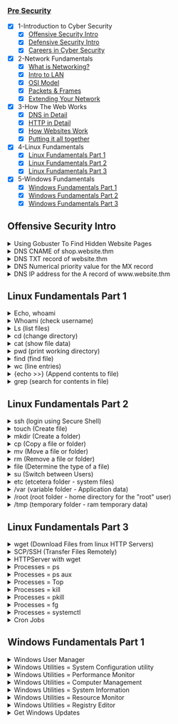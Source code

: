 ### [Pre Security](https://tryhackme.com/path/outline/presecurity)

- [x] 1-Introduction to Cyber Security
  - [x] [Offensive Security Intro](#)
  - [x] [Defensive Security Intro](#)
  - [x] [Careers in Cyber Security](#)
- [x] 2-Network Fundamentals
  - [x] [What is Networking?](#)
  - [x] [Intro to LAN](#)
  - [x] [OSI Model](#)
  - [x] [Packets & Frames](#)
  - [x] [Extending Your Network](#)
- [x] 3-How The Web Works
  - [x] [DNS in Detail](#)
  - [x] [HTTP in Detail](#)
  - [x] [How Websites Work](#)
  - [x] [Putting it all together](#)
- [x] 4-Linux Fundamentals
  - [x] [Linux Fundamentals Part 1](#)
  - [x] [Linux Fundamentals Part 2](#)
  - [x] [Linux Fundamentals Part 3](#)
- [x] 5-Windows Fundamentals
  - [x] [Windows Fundamentals Part 1](#)
  - [x] [Windows Fundamentals Part 2](#)
  - [x] [Windows Fundamentals Part 3](#)

## Offensive Security Intro

<details>
<summary>Using Gobuster To Find Hidden Website Pages</summary>

  ```sh
  gobuster -u http://fakebank.thm -w wordlist.txt dir
  ```
  - [ ] -u is used to state the website we're scanning
  - [ ] -w takes a list of words to iterate through to find hidden pages.

</details>
<details>
<summary>DNS CNAME of shop.website.thm </summary>

  ```sh
  $ nslookup --type=CNAME shop.website.thm

  Server: 127.0.0.53
  Address: 127.0.0.53#53
  
  Non-authoritative answer:
  shop.website.thm canonical name = shops.myshopify.com
  ```

</details>
<details>
<summary>DNS TXT record of website.thm </summary>

  ```sh
  $ nslookup --type=TXT website.thm

  Server: 127.0.0.53
  Address: 127.0.0.53#53
  
  Non-authoritative answer:
  website.thm text = "THM{7012BBA60997F35A9516C2E16D2944FF}"
  ```

</details>
<details>
<summary>DNS Numerical priority value for the MX record </summary>

  ```sh
  $ nslookup --type=MX website.thm

  Server: 127.0.0.53
  Address: 127.0.0.53#53
  
  Non-authoritative answer:
  website.thm mail exchanger = 30 alt4.aspmx.l.google.com
  ```

</details>
<details>
<summary>DNS IP address for the A record of www.website.thm </summary>

  ```sh
  $ nslookup --type=A website.thm

  Server: 127.0.0.53
  Address: 127.0.0.53#53
  
  Non-authoritative answer:
  Name: website.thm
  Address: 10.10.10.10
  ```

</details>

## Linux Fundamentals Part 1

<details>
<summary>Echo, whoami </summary>

  ## echo
  
  ```sh
  tryhackme@linux1:~$ echo "Hello World"

  Hello World
  ```

</details>
<details>
<summary>Whoami (check username) </summary>

  ```sh
  tryhackme@linux1:~$ whoami

  tryhackme
  ```

</details>
<details>
<summary>Ls (list files) </summary>

  ```sh
  tryhackme@linux1:~$ ls

  access.log  folder1  folder2  folder3  folder4
  ```

  ```sh
  tryhackme@linux1:~$ ls folder4

  note.txt
  ```

  ```sh
  tryhackme@linux2:~$ ls -a

  .   .bash_logout  .cache    important  myfolder
  ..  .bashrc       .profile  myfile     unknown1
  ```

  ```sh
  tryhackme@linux2:~$ ls -l
  
  total 16
  -rw-r--r-- 1 user2     user2       14 May  5  2021 important
  -rw-r--r-- 1 tryhackme tryhackme   16 May  5  2021 myfile
  drwxr-xr-x 2 tryhackme tryhackme 4096 May  4  2021 myfolder
  -rw-r--r-- 1 tryhackme tryhackme   17 May  4  2021 unknown1
  ```

  ```sh
  tryhackme@linux2:~$ ls -lrt
  
  total 16
  -rw-r--r-- 1 tryhackme tryhackme   17 May  4  2021 unknown1
  drwxr-xr-x 2 tryhackme tryhackme 4096 May  4  2021 myfolder
  -rw-r--r-- 1 user2     user2       14 May  5  2021 important
  -rw-r--r-- 1 tryhackme tryhackme   16 May  5  2021 myfile
  ```

  ```sh
  -l: Long listing format (shows details like permissions, owner, size, modification date)
  -r: Reverse order while sorting
  -t: Sort by modification time, newest files first
  ```

  ```sh
  tryhackme@linux2:~$ ls -la
  
  total 40
  drwxr-xr-x 4 tryhackme tryhackme 4096 Jun 21 14:48 .
  drwxr-xr-x 5 root      root      4096 May  4  2021 ..
  -rw-r--r-- 1 tryhackme tryhackme  220 May  4  2021 .bash_logout
  -rw-r--r-- 1 tryhackme tryhackme 3771 May  4  2021 .bashrc
  drwx------ 2 tryhackme tryhackme 4096 Jun 21 14:48 .cache
  -rw-r--r-- 1 tryhackme tryhackme  807 May  4  2021 .profile
  -rw-r--r-- 1 user2     user2       14 May  5  2021 important
  -rw-r--r-- 1 tryhackme tryhackme   16 May  5  2021 myfile
  drwxr-xr-x 2 tryhackme tryhackme 4096 May  4  2021 myfolder
  -rw-r--r-- 1 tryhackme tryhackme   17 May  4  2021 unknown1
  ```

  ```sh
  tryhackme@linux2:~$ ls -lart

  total 40
  -rw-r--r-- 1 tryhackme tryhackme  807 May  4  2021 .profile
  -rw-r--r-- 1 tryhackme tryhackme 3771 May  4  2021 .bashrc
  -rw-r--r-- 1 tryhackme tryhackme  220 May  4  2021 .bash_logout
  -rw-r--r-- 1 tryhackme tryhackme   17 May  4  2021 unknown1
  drwxr-xr-x 2 tryhackme tryhackme 4096 May  4  2021 myfolder
  drwxr-xr-x 5 root      root      4096 May  4  2021 ..
  -rw-r--r-- 1 user2     user2       14 May  5  2021 important
  -rw-r--r-- 1 tryhackme tryhackme   16 May  5  2021 myfile
  drwx------ 2 tryhackme tryhackme 4096 Jun 21 14:48 .cache
  drwxr-xr-x 4 tryhackme tryhackme 4096 Jun 21 14:48 .
  ```

  ```sh
  ls --help
  man ls
  ```

</details>
<details>
<summary>cd (change directory) </summary>

  ```sh
  tryhackme@linux1:~$ ls
  access.log  folder1  folder2  folder3  folder4

  tryhackme@linux1:~$ cd folder4
  tryhackme@linux1:~/folder4$ ls
  note.txt
  ```

</details>
<details>
<summary>cat (show file data) </summary>

  ```sh
  tryhackme@linux1:~/folder4$ ls
  note.txt
  tryhackme@linux1:~/folder4$ cat note.txt 
  Hello World!

  tryhackme@linux1:~$ ls
  access.log  folder1  folder2  folder3  folder4
  tryhackme@linux1:~$ cat folder4/note.txt
  Hello World!
  ```

</details>
<details>
<summary>pwd (print working directory) </summary>

  ```sh
  tryhackme@linux1:~$ ls
  access.log  folder1  folder2  folder3  folder4

  tryhackme@linux1:~$ cd folder4
  tryhackme@linux1:~/folder4$ pwd
  /home/tryhackme/folder4
  ```

</details>
<details>
<summary>find (find file) </summary>

  ```sh
  tryhackme@linux1:~$ ls
  access.log  folder1  folder2  folder3  folder4

  tryhackme@linux1:~$ find -name note.txt
  ./folder4/note.txt
  tryhackme@linux1:~$ find -name *.txt
  ./folder4/note.txt
  ```

</details>
<details>
<summary>wc (line entries) </summary>

  ```sh
  tryhackme@linux1:~$ cd folder4
  tryhackme@linux1:~/folder4$ ls
  note.txt

  tryhackme@linux1:~/folder4$ cat note.txt 
  Hello World!
  tryhackme@linux1:~/folder4$ wc -l note.txt 
  1 note.txt
  ```

</details>
<details>
<summary>{echo >>} (Append contents to file) </summary>

  ```sh
  tryhackme@linux1:~/folder4$ ls
  note.txt

  tryhackme@linux1:~/folder4$ cat note.txt 
  Hello World!

  tryhackme@linux1:~/folder4$ echo '81.143.211.90 - - [25/Mar/2021:11:17 + 0000] "GET / HTTP/1.1" 200' >> note.txt 
  tryhackme@linux1:~/folder4$ cat note.txt 
  Hello World!
  81.143.211.90 - - [25/Mar/2021:11:17 + 0000] "GET / HTTP/1.1" 200

  tryhackme@linux1:~/folder4$ wc -l note.txt 
  2 note.txt
  ```

</details>
<details>
<summary>grep (search for contents in file) </summary>

  ```sh
  tryhackme@linux1:~/folder4$ ls
  note.txt

  tryhackme@linux1:~/folder4$ cat note.txt 
  Hello World!
  81.143.211.90 - - [25/Mar/2021:11:17 + 0000] "GET / HTTP/1.1" 200

  tryhackme@linux1:~/folder4$ grep "81.143.211.90" note.txt 
  81.143.211.90 - - [25/Mar/2021:11:17 + 0000] "GET / HTTP/1.1" 200
  ```

</details>

## Linux Fundamentals Part 2

<details>
<summary>ssh (login using Secure Shell) </summary>

  ```sh
  ssh tryhackme@10.10.185.226
  ```

</details>

<details>
<summary> touch (Create file) </summary>

  ```sh
  tryhackme@linux2:~$ ls
  important  myfile  myfolder  unknown1

  tryhackme@linux2:~$ touch note.txt
  tryhackme@linux2:~$ ls
  important  myfile  myfolder  note.txt  unknown1
  ```

</details>

<details>
<summary> mkdir (Create a folder) </summary>

  ```sh
  tryhackme@linux2:~$ ls
  important  myfile  myfolder  note.txt  unknown1

  tryhackme@linux2:~$ mkdir mydirectory
  tryhackme@linux2:~$ ls
  important  mydirectory  myfile  myfolder  note.txt  unknown1
  ```

</details>

<details>
<summary>cp (Copy a file or folder) </summary>

  ```sh
  tryhackme@linux2:~$ ls
  important  mydirectory  myfile  myfolder  note.txt  unknown1

  tryhackme@linux2:~$ cp note.txt note2.txt
  tryhackme@linux2:~$ ls
  important  mydirectory  myfile  myfolder  note.txt  note2.txt  unknown1
  ```

</details>

<details>
<summary> mv (Move a file or folder) </summary>

  ```sh
  tryhackme@linux2:~$ ls
  important  mydirectory  myfile  myfolder  note.txt  note2.txt  unknown1

  tryhackme@linux2:~$ mv note2.txt mydirectory/note2.txt
  tryhackme@linux2:~$ ls
  important  mydirectory  myfile  myfolder  note.txt  unknown1
  tryhackme@linux2:~$ ls mydirectory/
  note2.txt
  ```

  ```sh
  tryhackme@linux2:~$ ls
  important  mydirectory  myfile  myfolder  note.txt  unknown1

  tryhackme@linux2:~$ mv note.txt note_updated.txt
  tryhackme@linux2:~$ ls
  important  mydirectory  myfile  myfolder  note_updated.txt  unknown1
  ```

</details>

<details>
<summary>rm (Remove a file or folder) </summary>

  ```sh
  tryhackme@linux2:~$ ls
  important  mydirectory  myfile  myfolder  note_updated.txt  unknown1

  tryhackme@linux2:~$ rm note_updated.txt 
  tryhackme@linux2:~$ ls
  important  mydirectory  myfile  myfolder  unknown1
  ```

  ```sh
  tryhackme@linux2:~$ ls
  important  mydirectory  myfile  myfolder  unknown1

  tryhackme@linux2:~$ rm -R mydirectory/
  tryhackme@linux2:~$ ls
  important  myfile  myfolder  unknown1
  ```

</details>

<details>
<summary>file (Determine the type of a file) </summary>

  ```sh
  tryhackme@linux2:~$ ls
  important  myfile  myfolder  unknown1

  tryhackme@linux2:~$ file myfile 
  myfile: ASCII text
  ```

</details>

<details>
<summary>su (Switch between Users) </summary>

  ```sh
  tryhackme@linux2:~$ su -l user2
  Password: 
  user2@linux2:~$

  user2@linux2:~$ su tryhackme
  Password:
  tryhackme@linux2:/home/user2$
  ```

</details>

<details>
<summary>etc (etcetera folder - system files) </summary>

  ```sh
  tryhackme@linux2:~$ cd /etc
  tryhackme@linux2:/etc$ ls
  
  ModemManager                   console-setup         fuse.conf            issue.net        mailcap                 pam.d                    rpc           timezone
  NetworkManager                 cron.d                fwupd                kernel           mailcap.order           passwd                   rsyslog.conf  tmpfiles.d
  PackageKit                     cron.daily            gai.conf             kernel-img.conf  manpath.config          passwd-                  rsyslog.d     ubuntu-advantage
  X11                            cron.hourly           groff                landscape        mdadm                   perl                     screenrc      ucf.conf
  acpi                           cron.monthly          group                ld.so.cache      mime.types              pki                      security      udev
  adduser.conf                   cron.weekly           group-               ld.so.conf       mke2fs.conf             pm                       selinux       udisks2
  alternatives                   crontab               grub.d               ld.so.conf.d     modprobe.d              polkit-1                 services      ufw
  apache2                        cryptsetup-initramfs  gshadow              ldap             modules                 pollinate                shadow        update-manager
  apparmor                       crypttab              gshadow-             legal            modules-load.d          popularity-contest.conf  shadow-       update-motd.d
  apparmor.d                     dbus-1                gss                  libaudit.conf    mtab                    profile                  shells        update-notifier
  apport                         dconf                 hdparm.conf          libblockdev      multipath               profile.d                skel          usb_modeswitch.conf
  apt                            debconf.conf          hibagent-config.cfg  locale.alias     multipath.conf          protocols                sos           usb_modeswitch.d
  at.deny                        debian_version        hibinit-config.cfg   locale.gen       nanorc                  python3                  ssh           vim
  bash.bashrc                    default               host.conf            localtime        netplan                 python3.8                ssl           vmware-tools
  bash_completion                deluser.conf          hostname             logcheck         network                 rc0.d                    subgid        vtrgb
  bash_completion.d              depmod.d              hosts                login.defs       networkd-dispatcher     rc1.d                    subgid-       wgetrc
  bindresvport.blacklist         dhcp                  hosts.allow          logrotate.conf   networks                rc2.d                    subuid        xattr.conf
  binfmt.d                       dpkg                  hosts.deny           logrotate.d      newt                    rc3.d                    subuid-       xdg
  byobu                          e2scrub.conf          init.d               lsb-release      nsswitch.conf           rc4.d                    sudoers       zsh_command_not_found
  ca-certificates                ec2_version           initramfs-tools      ltrace.conf      opt                     rc5.d                    sudoers.d
  ca-certificates.conf           environment           inputrc              lvm              os-release              rc6.d                    sysctl.conf
  ca-certificates.conf.dpkg-old  ethertypes            iproute2             machine-id       overlayroot.conf        rcS.d                    sysctl.d
  calendar                       fonts                 iscsi                magic            overlayroot.local.conf  resolv.conf              systemd
  cloud                          fstab                 issue                magic.mime       pam.conf                rmt                      terminfo

  ```

</details>

<details>
<summary>/var (variable folder - Application data) </summary>

  ```sh
  tryhackme@linux2:/etc$ cd .. && cd /var

  tryhackme@linux2:/var$ ls
  backups  cache  crash  lib  local  lock  log  mail  opt  run  snap  spool  tmp  www

  tryhackme@linux2:/var$ ls  log/
  alternatives.log       apache2     auth.log.2.gz          cloud-init.log  dmesg.1.gz  dpkg.log       kern.log       lastlog   syslog.2.gz           wtmp
  alternatives.log.1     apt         btmp                   dist-upgrade    dmesg.2.gz  dpkg.log.1     kern.log.1     private   syslog.3.gz
  alternatives.log.2.gz  auth.log    btmp.1                 dmesg           dmesg.3.gz  dpkg.log.2.gz  kern.log.2.gz  syslog    ubuntu-advantage.log
  amazon                 auth.log.1  cloud-init-output.log  dmesg.0         dmesg.4.gz  journal        landscape      syslog.1  unattended-upgrades
  ```

</details>

<details>
<summary>/root (root folder - home directory for the "root" user) </summary>

  ```sh
  root@linux2:~# ls
  myfile myfolder passwords.xlsx
  ```

</details>

<details>
<summary>/tmp (temporary folder - ram temporary data) </summary>

  ```sh
  tryhackme@linux2:/$ cd /tmp

  tryhackme@linux2:/tmp$ ls
  snap-private-tmp                                                              systemd-private-0886ccb76384493bbc69c4ba48766cb4-systemd-logind.service-wXpcmh
  systemd-private-0886ccb76384493bbc69c4ba48766cb4-ModemManager.service-1pxeJh  systemd-private-0886ccb76384493bbc69c4ba48766cb4-systemd-resolved.service-zp0jOi
  systemd-private-0886ccb76384493bbc69c4ba48766cb4-apache2.service-BDYx8f       systemd-private-0886ccb76384493bbc69c4ba48766cb4-systemd-timesyncd.service-c83qlg
  ```

</details>

## Linux Fundamentals Part 3

<details>
<summary>wget (Download Files from linux HTTP Servers) </summary>

  ```sh
  wget https://assets.tryhackme.com/additional/linux-fundamentals/part3/myfile.txt
  ```

</details>

<details>
<summary>SCP/SSH (Transfer Files Remotely) </summary>

  ## let's copy an example file from our machine to a remote machine

  ```sh
  scp important.txt ubuntu@192.168.1.30:/home/ubuntu/transferred.txt
  ```

  - [ ] The IP address of the remote system = 192.168.1.30
  - [ ] User on the remote system	= ubuntu
  - [ ] Name of the file on the local system = important.txt
  - [ ] Name that we wish to store the file as on the remote system =	transferred.txt

  ## let's copy a file from a remote computer to our local machine 

  ```sh
  scp ubuntu@192.168.1.30:/home/ubuntu/documents.txt notes.txt 
  ```

  - [ ] The IP address of the remote system = 192.168.1.30
  - [ ] User on the remote system	= ubuntu
  - [ ] Name of the file on the remote system = documents.txt
  - [ ] Name that we wish to store the file as on our system =	notes.txt

</details>

<details>
<summary>HTTPServer with wget </summary>

  ## Using Python to start a web server

  ```sh
  tryhackme@linux3:~$ ls
  task3

  tryhackme@linux3:~$ python3 -m http.server
  Serving HTTP on 0.0.0.0 port 8000 (http://0.0.0.0:8000/) ...
  10.10.176.37 - - [22/Jun/2025 13:38:23] "GET /task3 HTTP/1.1" 200 -
  ```

  ## Downloading a file from our webserver using wget

  ```sh
  root@ip-10-10-176-37:~# ls
  burp.json   Desktop    Instructions  Postman  Scripts  thinclient_drives
  CTFBuilder  Downloads  Pictures      Rooms    snap     Tools

  root@ip-10-10-176-37:~# wget http://10.10.58.204:8000/task3
  --2025-06-22 14:38:25--  http://10.10.58.204:8000/task3
  Connecting to 10.10.58.204:8000... connected.
  HTTP request sent, awaiting response... 200 OK
  Length: 18 [application/octet-stream]
  Saving to: \u2018task3\u2019
  
  task3               100%[===================>]      18  --.-KB/s    in 0s      
  
  2025-06-22 14:38:25 (118 KB/s) - \u2018task3\u2019 saved [18/18]
  ```  

</details>

<details>
<summary> Processes = ps </summary>

  - [ ] What it does: Shows your processes (by default, only those associated with the current terminal/session).
  - [ ] Limited view: If you just run ps alone, it won’t show background daemons or other users’ processes.

  ```sh
  tryhackme@linux3:~$ ps

  PID TTY       TIME CMD
  3540 pts/0    00:00:00 bash
  3571 pts/0    00:00:00 ps
  ```

</details>

<details>
<summary> Processes = ps aux </summary>

  - [ ] What it does: Shows all running processes on the system, regardless of who owns them or their terminal association.
  - [ ] Comprehensive: Includes system daemons, root processes, and background tasks.
  - [ ] Detailed info: Gives memory and CPU usage, user, PID, start time, command, and more.
  - [ ] Breakdown of ps aux:
    - [ ] a – Show processes for all users
    - [ ] u – Display process owner/user
    - [ ] x – Include processes not attached to a terminal

  ```sh
  ps aux

  USER       PID %CPU %MEM    VSZ   RSS TTY      STAT START   TIME COMMAND
  root         1  0.0  0.1 225200  9056 ?        Ss   Jun22   0:03 /sbin/init
  yourname  5678  0.2  1.3 300000 50000 pts/0    Sl   20:20   0:05 firefox
  ```

</details>

<details>
<summary> Processes = Top </summary>

  - [ ] Top gives real-time statistics about the processes running on your system
  - [ ] What it does: Displays a real-time, dynamic list of processes sorted by CPU usage (by default).
  - [ ] Use case: Monitor system performance, view resource usage, find processes to kill or investigate.
  - [ ] Interactive: You can sort, search, and kill processes directly from the top interface.
  - [ ] While inside top:
    - [ ] Press k to kill a process (it will ask for a PID).
    - [ ] Press q to quit.
    - [ ] Press P to sort by CPU usage, M by memory.

  ```sh
  top
  ```

</details>

<details>
<summary> Processes = kill</summary>

  - [ ] Syntax: kill [signal] PID

  ```sh
  ps aux | grep firefox  # Find PID of Firefox
  kill -9 12345          # Force-kill the Firefox process with PID 12345
  ```

</details>

<details>
<summary> Processes = pkill </summary>

  - [ ] Syntax: pkill [options] pattern

  ```sh
  pkill firefox                   # Terminates all processes with the name 'firefox'
  pkill -f "python my_script.py"  # Match full command line
  pkill -u username processname   # Killing specific users' processes
  ```

</details>

<details>
<summary> Processes = fg </summary>

  - [ ] What it does: Brings a background job to the foreground in the terminal.
  - [ ] Use case: Resume a paused or backgrounded process (like after pressing Ctrl+Z or running a job with &).
  - [ ] Works only in the current shell session.

  ```sh
  fg

  sleep 60 &
  jobs           # Show background jobs
  fg %1          # Brings job number 1 to the foreground
  
  python my_script.py
  ^Z             # Ctrl+Z to suspend the process
  bg             # Resume it in the background
  fg             # Bring it back to foreground
  ```

</details>

<details>
<summary> Processes = systemctl </summary>

  - [ ] systemctl is the main command-line tool used to manage system services on Linux systems that use systemd (which most modern Linux distributions do, like Ubuntu, Fedora, CentOS, Debian, etc.).
  - [ ] It interacts with the systemd init system and service manager, allowing you to:
    - [ ] Start, stop, enable, or disable services
    - [ ] Check service status
    - [ ] Reboot or shut down the system
    - [ ] Analyze boot performance
    - [ ] List running services and units

  ```sh
  sudo systemctl status nginx	  = Check the status of the nginx service
  sudo systemctl start nginx	  = Start the service now
  sudo systemctl stop nginx	    = Stop the service
  sudo systemctl restart nginx	= Restart the service
  sudo systemctl enable nginx	  = Enable service to start at boot
  sudo systemctl disable nginx	= Prevent service from starting at boot
  sudo systemctl is-enabled nginx	= Check if its set to start on boot
  sudo systemctl is-active nginx	= Check if its currently running
  sudo systemctl list-units --type=service = Show all active services
  sudo systemctl daemon-reload	= Reload service files after editing systemd units
  sudo systemctl reboot	  = Reboot the system
  sudo systemctl poweroff	= Power down the system
  sudo systemctl suspend	= Suspend (sleep) mode
  sudo systemctl list-timers	= Show all active timers (scheduled tasks)
  ```

</details>

<details>
<summary>Cron Jobs </summary>

  - [ ] To open & edit crontab:
        
  ```sh
  crontab -e
  ```
  
  - [ ] A crontab is simply a special file with formatting that is recognised by the cron process to execute each line step-by-step.
  - [ ] Crontabs require 6 specific values:
    - [ ] MIN	  = What minute to execute at
    - [ ] HOUR	= What hour to execute at
    - [ ] DOM	  = What day of the month to execute at
    - [ ] MON	  = What month of the year to execute at
    - [ ] DOW	  = What day of the week to execute at
    - [ ] CMD	  = The actual command that will be executed.

  ```sh
  [MIN] [HOUR] [DOM] [MON] [DOW] {CMD....}
  ```

  ```sh
  0 */12 * * * cp -R /home/cmnatic/Documents /var/backups/
  ```

  ## Crontab Generators

  - [ ] [Crontab Generator Online](https://crontab-generator.org/)
  - [ ] [Cron Guru](https://crontab.guru/)

</details>

## Windows Fundamentals Part 1

<details>
<summary> Windows User Manager </summary>

  ```sh
  lusrmgr.msc
  ```

  <img width="1680" alt="image" src="https://github.com/user-attachments/assets/b674f133-797e-4032-a3f9-7330cd7c3a2d" />

</details>

<details>
<summary> Windows Utilities = System Configuration utility </summary>

  ```sh
  msconfig
  ```

  <img width="664" alt="image" src="https://github.com/user-attachments/assets/e6d95d50-75e9-4938-ace8-fa7eceae394a" />

</details>

<details>
<summary> Windows Utilities = Performance Monitor </summary>
  
  ```sh
  perfmon
  ```

  <img width="840" alt="image" src="https://github.com/user-attachments/assets/fa2d7f89-7b31-4f7e-ac4c-4b45c1e01984" />

</details>

<details>
<summary> Windows Utilities = Computer Management </summary>
  
  ```sh
  compmgmt
  ```

  <img width="837" alt="image" src="https://github.com/user-attachments/assets/5bd492b8-46c2-410e-993c-5f48cbed29af" />

</details>

<details>
<summary> Windows Utilities = System Information </summary>
  
  ```sh
  msinfo32
  ```

  <img width="761" alt="image" src="https://github.com/user-attachments/assets/00f0d5fd-c241-49f5-8c5f-6264fae0b7b5" />

</details>

<details>
<summary> Windows Utilities = Resource Monitor </summary>
  
  ```sh
  resmon
  ```

  <img width="811" alt="image" src="https://github.com/user-attachments/assets/df2166a6-17c2-4ac6-8b47-52052ea92f7e" />

</details>

<details>
<summary> Windows Utilities = Registry Editor </summary>
  
  ```sh
  regedit
  ```

  <img width="633" alt="image" src="https://github.com/user-attachments/assets/58ff5b33-42da-408a-af04-dd5f7dc92f65" />

</details>

<details>

## Windows Fundamentals Part 3
  
<summary> Get Windows Updates </summary>

  ```
  control /name Microsoft.WindowsUpdate
  ```

</details>

















